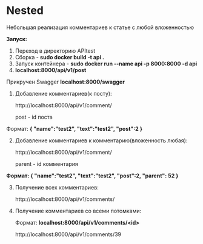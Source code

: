 # Nested
Небольшая реализация комментариев к статье с любой вложенностью

<b>Запуск:</b>
1. Переход в директорию APItest
2. Сборка - <b>sudo docker build -t api .</b>
3. Запуск контейнера - <b>sudo docker run --name api -p 8000:8000 -d api</b>
4. <b>localhost:8000/api/v1/post</b>


Прикручен Swagger
<b>localhost:8000/swagger</b>



1. Добавление комментариев(к посту):
 
   http://localhost:8000/api/v1/comment/
   
   post - id поста

Формат:
<b>
{
"name":"test2",
"text":"test2",
"post":2
}
  </b>
  
2. Добавление комментариев к комментарию(вложенность любая):

   http://localhost:8000/api/v1/comment/
   
   parent - id комментария

<b>
Формат:
{
"name":"test2",
"text":"test2",
"post":2,
"parent": 52
}
 </b>
 
 3. Получение всех комментариев:
 
    http://localhost:8000/api/v1/comments/
    
 4. Получение комментариев со всеми потомками:
   
    Формат:
    <b>localhost:8000/api/v1/comments/\<id></b>
 
    http://localhost:8000/api/v1/comments/39


 
 
 
 
 
